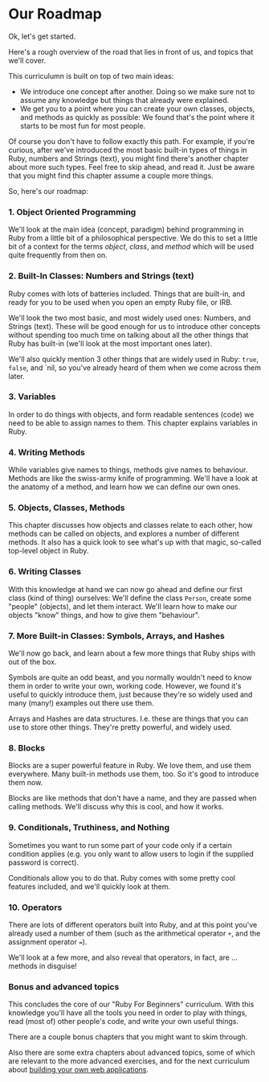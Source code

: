 # Our Roadmap

Ok, let's get started.

Here's a rough overview of the road that lies in front of us, and topics that
we'll cover.

This curriculumn is built on top of two main ideas:

* We introduce one concept after another. Doing so we make sure not to assume
  any knowledge but things that already were explained.
* We get you to a point where you can create your own classes, objects, and
  methods as quickly as possible: We found that's the point where it starts to
  be most fun for most people.

Of course you don't have to follow exactly this path. For example, if you're
curious, after we've introduced the most basic built-in types of things in
Ruby, numbers and Strings (text), you might find there's another chapter
about more such types. Feel free to skip ahead, and read it. Just be aware
that you might find this chapter assume a couple more things.

So, here's our roadmap:

### 1. Object Oriented Programming

We'll look at the main idea (concept, paradigm) behind programming in Ruby
from a little bit of a philosophical perspective. We do this to set a little
bit of a context for the terms *object*, *class*, and *method* which will
be used quite frequently from then on.

### 2. Built-In Classes: Numbers and Strings (text)

Ruby comes with lots of batteries included. Things that are built-in, and
ready for you to be used when you open an empty Ruby file, or IRB.

We'll look the two most basic, and most widely used ones: Numbers, and
Strings (text). These will be good enough for us to introduce other concepts
without spending too much time on talking about all the other things that
Ruby has built-in (we'll look at the most important ones later).

We'll also quickly mention 3 other things that are widely used in Ruby:
`true`, `false`, and `nil, so you've already heard of them when we come
across them later.

### 3. Variables

In order to do things with objects, and form readable sentences (code) we
need to be able to assign names to them. This chapter explains variables in
Ruby.

### 4. Writing Methods

While variables give names to things, methods give names to behaviour.  Methods
are like the swiss-army knife of programming.  We'll have a look at the anatomy
of a method, and learn how we can define our own ones.

### 5. Objects, Classes, Methods

This chapter discusses how objects and classes relate to each other, how
methods can be called on objects, and explores a number of different methods.
It also has a quick look to see what's up with that magic, so-called top-level
object in Ruby.

### 6. Writing Classes

With this knowledge at hand we can now go ahead and define our first class
(kind of thing) ourselves: We'll define the class `Person`, create some
"people" (objects), and let them interact. We'll learn how to make our objects
"know" things, and how to give them "behaviour".

### 7. More Built-in Classes: Symbols, Arrays, and Hashes

We'll now go back, and learn about a few more things that Ruby ships with
out of the box.

Symbols are quite an odd beast, and you normally wouldn't need to know them
in order to write your own, working code. However, we found it's useful to
quickly introduce them, just because they're so widely used and many (many!)
examples out there use them.

Arrays and Hashes are data structures. I.e. these are things that you
can use to store other things. They're pretty powerful, and widely used.

### 8. Blocks

Blocks are a super powerful feature in Ruby. We love them, and use them
everywhere. Many built-in methods use them, too. So it's good to introduce
them now.

Blocks are like methods that don't have a name, and they are passed when
calling methods. We'll discuss why this is cool, and how it works.

### 9. Conditionals, Truthiness, and Nothing

Sometimes you want to run some part of your code only if a certain condition
applies (e.g. you only want to allow users to login if the supplied password
is correct).

Conditionals allow you to do that. Ruby comes with some pretty cool features
included, and we'll quickly look at them.

### 10. Operators

There are lots of different operators built into Ruby, and at this point
you've already used a number of them (such as the arithmetical operator `+`,
and the assignment operator `=`).

We'll look at a few more, and also reveal that operators, in fact, are ...
methods in disguise!

### Bonus and advanced topics

This concludes the core of our "Ruby For Beginners" curriculum. With this
knowledge you'll have all the tools you need in order to play with things, read
(most of) other people's code, and write your own useful things.

There are a couple bonus chapters that you might want to skim through.

Also there are some extra chapters about advanced topics, some of which are
relevant to the more advanced exercises, and for the next curriculum about
[building your own web applications](http://webapps-for-beginners.rubymonstas.org/).




